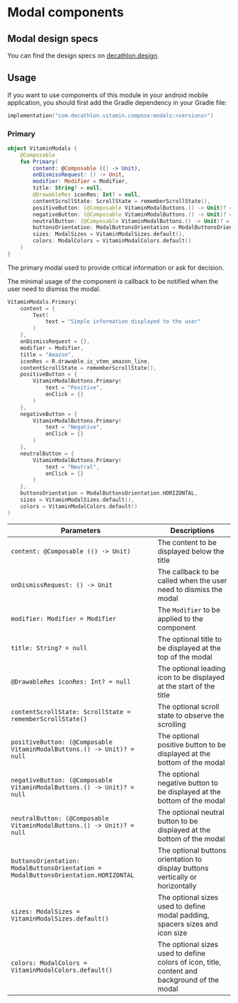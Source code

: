# Modal components

## Modal design specs

You can find the design specs on [decathlon.design](https://www.decathlon.design/).

## Usage

If you want to use components of this module in your android mobile application, you should
first add the Gradle dependency in your Gradle file:

```kotlin
implementation("com.decathlon.vitamin.compose:modals:<versions>")
```

### Primary

```kotlin
object VitaminModals {
    @Composable
    fun Primary(
        content: @Composable (() -> Unit),
        onDismissRequest: () -> Unit,
        modifier: Modifier = Modifier,
        title: String? = null,
        @DrawableRes iconRes: Int? = null,
        contentScrollState: ScrollState = rememberScrollState(),
        positiveButton: (@Composable VitaminModalButtons.() -> Unit)? = null,
        negativeButton: (@Composable VitaminModalButtons.() -> Unit)? = null,
        neutralButton: (@Composable VitaminModalButtons.() -> Unit)? = null,
        buttonsOrientation: ModalButtonsOrientation = ModalButtonsOrientation.HORIZONTAL,
        sizes: ModalSizes = VitaminModalSizes.default(),
        colors: ModalColors = VitaminModalColors.default()
    )
}
```

The primary modal used to provide critical information or ask for decision.

The minimal usage of the component is callback to be notified when the user need to dismiss the modal.

```kotlin
VitaminModals.Primary(
    content = {
        Text(
            text = "Simple information displayed to the user"
        )
    },
    onDismissRequest = {},
    modifier = Modifier,
    title = "Amazon",
    iconRes = R.drawable.ic_vtmn_amazon_line,
    contentScrollState = rememberScrollState(),
    positiveButton = {
        VitaminModalButtons.Primary(
            text = "Positive",
            onClick = {}
        )
    },
    negativeButton = {
        VitaminModalButtons.Primary(
            text = "Negative",
            onClick = {}
        )
    },
    neutralButton = {
        VitaminModalButtons.Primary(
            text = "Neutral",
            onClick = {}
        )
    },
    buttonsOrientation = ModalButtonsOrientation.HORIZONTAL,
    sizes = VitaminModalSizes.default(),
    colors = VitaminModalColors.default()
)
```

Parameters | Descriptions
-- | --
`content: @Composable (() -> Unit)` | The content to be displayed below the title
`onDismissRequest: () -> Unit` | The callback to be called when the user need to dismiss the modal
`modifier: Modifier = Modifier` | The `Modifier` to be applied to the component
`title: String? = null` | The optional title to be displayed at the top of the modal
`@DrawableRes iconRes: Int? = null` | The optional leading icon to be displayed at the start of the title
`contentScrollState: ScrollState = rememberScrollState()` | The optional scroll state to observe the scrolling
`positiveButton: (@Composable VitaminModalButtons.() -> Unit)? = null` | The optional positive button to be displayed at the bottom of the modal 
`negativeButton: (@Composable VitaminModalButtons.() -> Unit)? = null` | The optional negative button to be displayed at the bottom of the modal
`neutralButton: (@Composable VitaminModalButtons.() -> Unit)? = null` | The optional neutral button to be displayed at the bottom of the modal
`buttonsOrientation: ModalButtonsOrientation = ModalButtonsOrientation.HORIZONTAL` | The optional buttons orientation to display buttons vertically or horizontally
`sizes: ModalSizes = VitaminModalSizes.default()` | The optional sizes used to define modal padding, spacers sizes and icon size
`colors: ModalColors = VitaminModalColors.default()` | The optional sizes used to define colors of icon, title, content and background of the modal